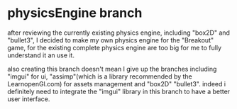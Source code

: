 # physicsEngine branch
after reviewing the currently existing physics engine, including "box2D"
and "bullet3", I decided to make my own physics engine for the
"Breakout" game, for the existing complete physics engine are too big 
for me to fully understand it an use it.

also creating this branch doesn't mean I give up the branches including
"imgui" for ui, "assimp"(which is a library recommended by the 
LearnopenGl.com) for assets management and "box2D" "bullet3".
indeed i definitely need to integrate the "imgui" library in this branch 
to have a better user interface.
